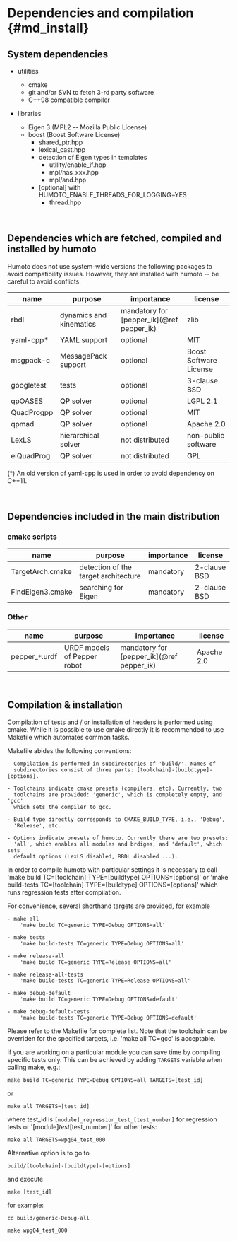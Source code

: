 Dependencies and compilation    {#md_install}
============================

System dependencies
-------------------

- utilities
    - cmake
    - git and/or SVN to fetch 3-rd party software
    - C++98 compatible compiler

- libraries
    - Eigen 3               (MPL2 -- Mozilla Public License)
    - boost                 (Boost Software License)
        - shared_ptr.hpp
        - lexical_cast.hpp
        - detection of Eigen types in templates
            - utility/enable_if.hpp
            - mpl/has_xxx.hpp
            - mpl/and.hpp
        - [optional] with HUMOTO_ENABLE_THREADS_FOR_LOGGING=YES
            - thread.hpp


<br />

Dependencies which are fetched, compiled and installed by humoto
----------------------------------------------------------------

Humoto does not use system-wide versions the following packages to avoid
compatibility issues. However, they are installed with humoto -- be careful to
avoid conflicts.


| name          | purpose                   | importance                                | license                |
|---------------|---------------------------|-------------------------------------------|------------------------|
| rbdl          | dynamics and kinematics   | mandatory for [pepper_ik](@ref pepper_ik) | zlib                   |
| yaml-cpp*     | YAML support              | optional                                  | MIT                    |
| msgpack-c     | MessagePack support       | optional                                  | Boost Software License |
| googletest    | tests                     | optional                                  | 3-clause BSD           |
| qpOASES       | QP solver                 | optional                                  | LGPL 2.1               |
| QuadProgpp    | QP solver                 | optional                                  | MIT                    |
| qpmad         | QP solver                 | optional                                  | Apache 2.0             |
| LexLS         | hierarchical solver       | not distributed                           | non-public software    |
| eiQuadProg    | QP solver                 | not distributed                           | GPL                    |


(*) An old version of yaml-cpp is used in order to avoid dependency on C++11.



<br />

Dependencies included in the main distribution
----------------------------------------------

### cmake scripts

| name              | purpose                               | importance    | license       |
|-------------------|---------------------------------------|---------------|---------------|
| TargetArch.cmake  | detection of the target architecture  | mandatory     | 2-clause BSD  |
| FindEigen3.cmake  | searching for Eigen                   | mandatory     | 2-clause BSD  |


### Other

| name              | purpose                       | importance                                | license               |
|-------------------|-------------------------------|-------------------------------------------|-----------------------|
| pepper_`*`.urdf   | URDF models of Pepper robot   | mandatory for [pepper_ik](@ref pepper_ik) | Apache 2.0            |




<br />

Compilation & installation
--------------------------

Compilation of tests and / or installation of headers is performed using cmake.
While it is possible to use cmake directly it is recommended to use Makefile
which automates common tasks.


Makefile abides the following conventions:

    - Compilation is performed in subdirectories of 'build/'. Names of
      subdirectories consist of three parts: [toolchain]-[buildtype]-[options].

    - Toolchains indicate cmake presets (compilers, etc). Currently, two
      toolchains are provided: 'generic', which is completely empty, and 'gcc'
      which sets the compiler to gcc.

    - Build type directly corresponds to CMAKE_BUILD_TYPE, i.e., 'Debug',
      'Release', etc.

    - Options indicate presets of humoto. Currently there are two presets:
      'all', which enables all modules and brdiges, and 'default', which sets
      default options (LexLS disabled, RBDL disabled ...).


In order to compile humoto with particular settings it is necessary to call
    'make build TC=[toolchain] TYPE=[buildtype] OPTIONS=[options]'
or
    'make build-tests TC=[toolchain] TYPE=[buildtype] OPTIONS=[options]'
which runs regression tests after compilation.


For convenience, several shorthand targets are provided, for example

    - make all
        'make build TC=generic TYPE=Debug OPTIONS=all'

    - make tests
        'make build-tests TC=generic TYPE=Debug OPTIONS=all'

    - make release-all
        'make build TC=generic TYPE=Release OPTIONS=all'

    - make release-all-tests
        'make build-tests TC=generic TYPE=Release OPTIONS=all'

    - make debug-default
        'make build TC=generic TYPE=Debug OPTIONS=default'

    - make debug-default-tests
        'make build-tests TC=generic TYPE=Debug OPTIONS=default'

Please refer to the Makefile for complete list. Note that the toolchain can be
overriden for the specified targets, i.e. 'make all TC=gcc' is acceptable.


If you are working on a particular module you can save time by compiling
specific tests only. This can be achieved by adding `TARGETS` variable when
calling make, e.g.:

    make build TC=generic TYPE=Debug OPTIONS=all TARGETS=[test_id]

or

    make all TARGETS=[test_id]

where test_id is `[module]_regression_test_[test_number]` for regression tests
or '[module]_test_[test_number]` for other tests:

    make all TARGETS=wpg04_test_000

Alternative option is to go to

    build/[toolchain]-[buildtype]-[options]

and execute

    make [test_id]

for example:

    cd build/generic-Debug-all

    make wpg04_test_000
